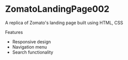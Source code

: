 # ZomatoLandingPage002
 
 A replica of Zomato's landing page built using HTML, CSS

 Features
  * Responsive design
  * Navigation menu
  * Search functionality

    
 
